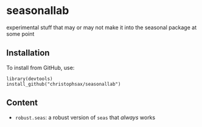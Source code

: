 # seasonallab

experimental stuff that may or may not make it into the seasonal package at some
point


## Installation

To install from GitHub, use:

    library(devtools)
    install_github("christophsax/seasonallab")


## Content

- `robust.seas`: a robust version of `seas` that *always* works


